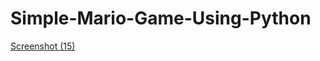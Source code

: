 # Simple-Mario-Game-Using-Python
[Screenshot (15)](https://user-images.githubusercontent.com/62028116/198815716-e3280d71-1d30-44bb-b4ba-1f7cc82f9365.png)
